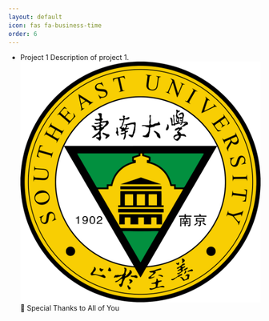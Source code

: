 ```yaml
---
layout: default
icon: fas fa-business-time
order: 6
---
```


- Project 1
  Description of project 1.
  [![Project 1 Image](/images/SEU.png)](/_posts/03242024) 🤝 Special Thanks to All of You

